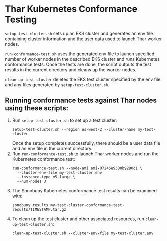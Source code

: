 # Thar Kubernetes Conformance Testing
`setup-test-cluster.sh` sets up an EKS cluster and generates an env file containing cluster information and the user data used to launch Thar worker nodes.
 
`run-conformance-test.sh` uses the generated env file to launch specified number of worker nodes in the described EKS cluster and runs Kubernetes conformance tests.
Once the tests are done, the script outputs the test results in the current directory and cleans up the worker nodes.

`clean-up-test-cluster` deletes the EKS test cluster specified by the env file and any files generated by `setup-test-cluster.sh`.
 
## Running conformance tests against Thar nodes using these scripts:
1. Run `setup-test-cluster.sh` to set up a test cluster:
   ```
   setup-test-cluster.sh --region us-west-2 --cluster-name my-test-cluster
   ```
   Once the setup completes successfully, there should be a user data file and an env file in the current directory.
2. Run `run-conformance-test.sh` to launch Thar worker nodes and run the Kubernetes conformance test:
   ```
   run-conformance-test.sh --node-ami ami-07245e9300b9290c1 \
     --cluster-env-file my-test-cluster.env 
     --instance-type m5.large \
     --num-nodes 3
   ```
3. The Sonobuoy Kubernetes conformance test results can be examined with:
   ```
   sonobuoy results my-test-cluster-conformance-test-results/TIMESTAMP.tar.gz
   ```
4. To clean up the test cluster and other associated resources, run `clean-up-test-cluster.sh`:
   ```
   clean-up-test-cluster.sh --cluster-env-file my-test-cluster.env
   ```
